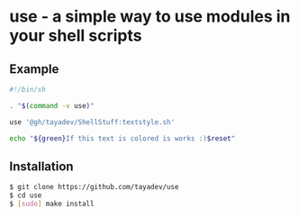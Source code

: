 # use - a simple way to use modules in your shell scripts

## Example

```sh
#!/bin/sh

. "$(command -v use)"

use '@gh/tayadev/ShellStuff:textstyle.sh'

echo "${green}If this text is colored is works :)$reset"
```

## Installation
```sh
$ git clone https://github.com/tayadev/use
$ cd use
$ [sudo] make install
```
